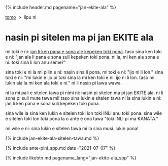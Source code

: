 {% include header.md pagename="jan-ekite-ala" %}



<span class="spp">[tomo](https://joelthomastr.github.io/tokipona/README_spp)&nbsp;&nbsp;>&nbsp;&nbsp;lipu ni</span>

# <span class="spp">nasin pi sitelen ma pi jan EKITE ala</span>

<span class="spp">mi toki e ni: [jan li ken pana e sona ale kepeken toki pona](https://joelthomastr.github.io/tokipona/pana-sona-ale_spp). taso sina ken toki e ni: "jan ala li pana e sona suli kepeken toki pona. ni la, mi ken ala sona e ni: toki sina li lon anu seme?"</span>

<span class="spp">sina toki e ni la mi pilin e ni: nasin sina li pona. mi toki e ni: "ijo ni li lon." sina toki e ni: "mi lukin e ijo pi toki sina la mi ken toki e ni: ijo ni li lon. taso mi lukin ala la mi ken ala toki e ni." ni li nasin pi lawa wawa.</span>

<span class="spp">ni la mi pali e sitelen tawa pi nimi ni: nasin pi sitelen ma pi jan EKITE ala. ni li sona pi suli mute tawa mi! taso sina lukin e sitelen tawa ni la sina lukin e ni: jan li ken pana e sona suli kepeken toki pona.</span>

<span class="spp">sina wile la sina ken lukin e sitelen toki lon toki INLI anu toki pona. sina wile e sitelen toki lon toki pona la o ante e ona tawa "toki INLI pi ma KANATA."</span>

<span class="spp">mi wile e ni: sina lukin e sitelen tawa mi la sina musi. lukin pona!</span>

{% include jan-ekite-ala-sitelen-tawa.md %}

{% include ante-pini_spp.md date="2021-07-07" %}

{% include likebtn.md pagename_lang="jan-ekite-ala_spp" %}
